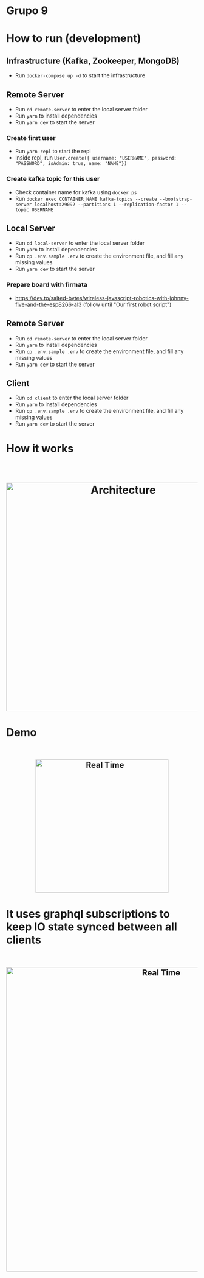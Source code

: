 
# Grupo 9
# How to run (development)

## Infrastructure (Kafka, Zookeeper, MongoDB)
- Run `docker-compose up -d` to start the infrastructure

## Remote Server
- Run `cd remote-server` to enter the local server folder
- Run `yarn` to install dependencies
- Run `yarn dev` to start the server

### Create first user
- Run `yarn repl` to start the repl
- Inside repl, run `User.create({ username: "USERNAME", password: "PASSWORD", isAdmin: true, name: "NAME"})`

### Create kafka topic for this user
- Check container name for kafka using `docker ps`
- Run `docker exec CONTAINER_NAME kafka-topics --create --bootstrap-server localhost:29092 --partitions 1 --replication-factor 1 --topic USERNAME`

## Local Server
- Run `cd local-server` to enter the local server folder
- Run `yarn` to install dependencies
- Run `cp .env.sample .env` to create the environment file, and fill any missing values
- Run `yarn dev` to start the server

### Prepare board with firmata 
- https://dev.to/salted-bytes/wireless-javascript-robotics-with-johnny-five-and-the-esp8266-al3 (follow until "Our first robot script")

## Remote Server
- Run `cd remote-server` to enter the local server folder
- Run `yarn` to install dependencies
- Run `cp .env.sample .env` to create the environment file, and fill any missing values
- Run `yarn dev` to start the server

## Client
- Run `cd client` to enter the local server folder
- Run `yarn` to install dependencies
- Run `cp .env.sample .env` to create the environment file, and fill any missing values
- Run `yarn dev` to start the server



# How it works
<h1 align="center">
<br>
  <img src="https://i.imgur.com/J69MhL2.jpeg" alt="Architecture" width=600">
<br>
</h1>

# Demo

<h2 align="center">
<br>
  <img src="https://i.imgur.com/Z3Z073Y.gif" alt="Real Time" width=350">
<br>
</h2>


# It uses graphql subscriptions to keep IO state synced between all clients
<h2 align="center">
<br>
  <img src="https://i.imgur.com/4w0u41i.gif" alt="Real Time" width=800">
<br>
</h2>
